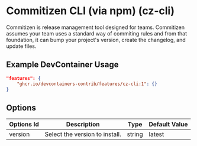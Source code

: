
# Commitizen CLI (via npm) (cz-cli)

Commitizen is release management tool designed for teams. Commitizen assumes your team uses a standard way of commiting rules and from that foundation, it can bump your project's version, create the changelog, and update files.

## Example DevContainer Usage

```json
"features": {
    "ghcr.io/devcontainers-contrib/features/cz-cli:1": {}
}
```

## Options

| Options Id | Description | Type | Default Value |
|-----|-----|-----|-----|
| version | Select the version to install. | string | latest |


